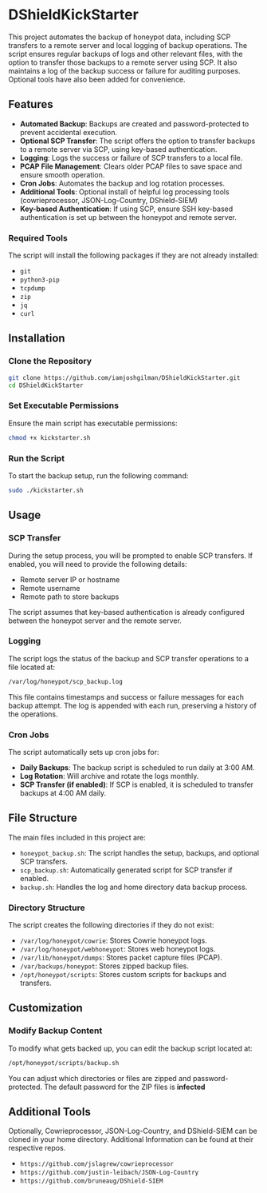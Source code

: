 # DShieldKickStarter

This project automates the backup of honeypot data, including SCP transfers to a remote server and local logging of backup operations. The script ensures regular backups of logs and other relevant files, with the option to transfer those backups to a remote server using SCP. It also maintains a log of the backup success or failure for auditing purposes. Optional tools have also been added for convenience.

## Features
- **Automated Backup**: Backups are created and password-protected to prevent accidental execution.
- **Optional SCP Transfer**: The script offers the option to transfer backups to a remote server via SCP, using key-based authentication.
- **Logging**: Logs the success or failure of SCP transfers to a local file.
- **PCAP File Management**: Clears older PCAP files to save space and ensure smooth operation.
- **Cron Jobs**: Automates the backup and log rotation processes.
- **Additional Tools**: Optional install of helpful log processing tools (cowrieprocessor, JSON-Log-Country, DShield-SIEM)
- **Key-based Authentication**: If using SCP, ensure SSH key-based authentication is set up between the honeypot and remote server.

### Required Tools
The script will install the following packages if they are not already installed:
- `git`
- `python3-pip`
- `tcpdump`
- `zip`
- `jq`
- `curl`

## Installation

### Clone the Repository

```bash
git clone https://github.com/iamjoshgilman/DShieldKickStarter.git
cd DShieldKickStarter
```

### Set Executable Permissions
Ensure the main script has executable permissions:

```bash
chmod +x kickstarter.sh
```

### Run the Script
To start the backup setup, run the following command:

```bash
sudo ./kickstarter.sh
```

## Usage

### SCP Transfer
During the setup process, you will be prompted to enable SCP transfers. If enabled, you will need to provide the following details:
- Remote server IP or hostname
- Remote username
- Remote path to store backups

The script assumes that key-based authentication is already configured between the honeypot server and the remote server. 

### Logging
The script logs the status of the backup and SCP transfer operations to a file located at:

```bash
/var/log/honeypot/scp_backup.log
```

This file contains timestamps and success or failure messages for each backup attempt. The log is appended with each run, preserving a history of the operations.

### Cron Jobs
The script automatically sets up cron jobs for:
- **Daily Backups**: The backup script is scheduled to run daily at 3:00 AM.
- **Log Rotation**: Will archive and rotate the logs monthly.
- **SCP Transfer (if enabled)**: If SCP is enabled, it is scheduled to transfer backups at 4:00 AM daily.

## File Structure
The main files included in this project are:
- `honeypot_backup.sh`: The script handles the setup, backups, and optional SCP transfers.
- `scp_backup.sh`: Automatically generated script for SCP transfer if enabled.
- `backup.sh`: Handles the log and home directory data backup process.

### Directory Structure
The script creates the following directories if they do not exist:
- `/var/log/honeypot/cowrie`: Stores Cowrie honeypot logs.
- `/var/log/honeypot/webhoneypot`: Stores web honeypot logs.
- `/var/lib/honeypot/dumps`: Stores packet capture files (PCAP).
- `/var/backups/honeypot`: Stores zipped backup files.
- `/opt/honeypot/scripts`: Stores custom scripts for backups and transfers.

## Customization

### Modify Backup Content
To modify what gets backed up, you can edit the backup script located at:
```bash
/opt/honeypot/scripts/backup.sh
```
You can adjust which directories or files are zipped and password-protected.
The default password for the ZIP files is **infected**

## Additional Tools
Optionally, Cowrieprocessor, JSON-Log-Country, and DShield-SIEM can be cloned in your home directory. Additional Information
can be found at their respective repos. 

- `https://github.com/jslagrew/cowrieprocessor`
- `https://github.com/justin-leibach/JSON-Log-Country`
- `https://github.com/bruneaug/DShield-SIEM`
